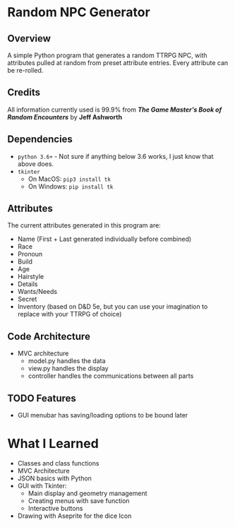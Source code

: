 # Random NPC Generator

## Overview
A simple Python program that generates a random TTRPG NPC, with attributes pulled at random from preset attribute entries. Every attribute can be re-rolled.

## Credits
All information currently used is 99.9% from ***The Game Master's Book of Random Encounters*** by **Jeff Ashworth**

## Dependencies

- `python 3.6+` - Not sure if anything below 3.6 works, I just know that above does.
- `tkinter`
  - On MacOS: `pip3 install tk`
  - On Windows: `pip install tk`

## Attributes
The current attributes generated in this program are:
- Name (First + Last generated individually before combined)
- Race
- Pronoun
- Build
- Age
- Hairstyle
- Details
- Wants/Needs
- Secret
- Inventory (based on D&D 5e, but you can use your imagination to replace with your TTRPG of choice)

## Code Architecture
- MVC architecture
    - model.py handles the data
    - view.py handles the display
    - controller handles the communications between all parts

## TODO Features
- GUI menubar has saving/loading options to be bound later

# What I Learned

- Classes and class functions
- MVC Architecture
- JSON basics with Python
- GUI with Tkinter:
    - Main display and geometry management
    - Creating menus with save function
    - Interactive buttons
- Drawing with Aseprite for the dice Icon
